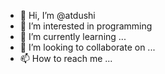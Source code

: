 - 👋 Hi, I’m @atdushi
- 👀 I’m interested in programming
- 🌱 I’m currently learning ...
- 💞️ I’m looking to collaborate on ...
- 📫 How to reach me ...

<!---
atdushi/atdushi is a ✨ special ✨ repository because its `README.md` (this file) appears on your GitHub profile.
You can click the Preview link to take a look at your changes.
--->
